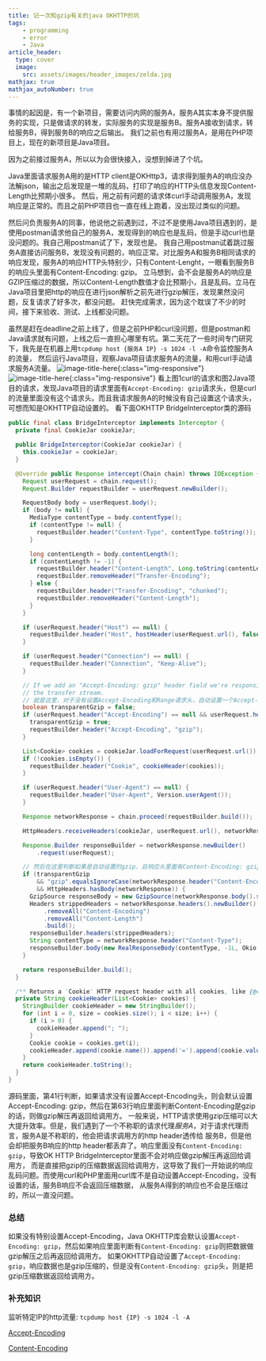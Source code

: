 ```yaml
---
title: 记一次和gzip有关的java OKHTTP的坑
tags: 
    - programming 
    - error
    - Java
article_header:
  type: cover
  image:
    src: assets/images/header_images/zelda.jpg
mathjax: true
mathjax_autoNumber: true
---
```


事情的起因是，有一个新项目，需要访问内网的服务A，服务A其实本身不提供服务的实现，只是做请求的转发，实际服务的实现是服务B。服务A接收到请求，转给服务B，得到服务B的响应之后输出。
我们之前也有用过服务A，是用在PHP项目上，现在的新项目是Java项目。

因为之前接过服务A，所以以为会很快接入，没想到掉进了个坑。

Java里面请求服务A用的是HTTP client是OKHttp3，请求得到服务A的响应没办法解json，输出之后发现是一堆的乱码，打印了响应的HTTP头信息发现Content-Length比预期小很多。
然后，用之前有问题的请求体curl手动调用服务A，发现响应是正常的。而且之前PHP项目也一直在线上跑着，没出现过类似的问题。

然后问负责服务A的同事，他说他之前遇到过，不过不是使用Java项目遇到的，是使用postman请求他自己的服务A，发现得到的响应也是乱码，但是手动curl也是没问题的。我自己用postman试了下，发现也是。
我自己用postman试着跳过服务A直接访问服务B，发现没有问题的，响应正常。对比服务A和服务B相同请求的响应发现，服务A的响应HTTP头特别少，只有Content-Lenght，一眼看到服务B的响应头里面有Content-Encoding: gzip。
立马想到，会不会是服务A的响应是GZIP压缩过的数据，所以Content-Length数值才会比预期小，且是乱码。立马在Java项目里把http的响应在进行json解析之前先进行gzip解压，发现果然没问题，反复请求了好多次，都没问题。
赶快完成需求，因为这个耽误了不少的时间，接下来验收、测试、上线都没问题。

虽然是赶在deadline之前上线了，但是之前PHP和curl没问题，但是postman和Java请求就有问题，上线之后一直担心哪里有坑。第二天花了一些时间专门研究下，我先是在机器上用`tcpdump host {服务A IP} -s 1024 -l -A`命令监控服务A的流量，
然后运行Java项目，观察Java项目请求服务A的流量，和用curl手动请求服务A流量。
![image-title-here](https://fuyi-huang.github.io/assets/images/2021-01-31/1.png){:class="img-responsive"}
![image-title-here](https://fuyi-huang.github.io/assets/images/2021-01-31/1.png){:class="img-responsive"}
看上图1curl的请求和图2Java项目的请求，发现Java项目的请求里面有`Accept-Encoding: gzip`请求头，但是curl的流量里面没有这个请求头。而且我请求服务A的时候没有自己设置这个请求头，可想而知是OKHTTP自动设置的。
看下面OKHTTP BridgeInterceptor类的源码
```java
public final class BridgeInterceptor implements Interceptor {
  private final CookieJar cookieJar;

  public BridgeInterceptor(CookieJar cookieJar) {
    this.cookieJar = cookieJar;
  }

  @Override public Response intercept(Chain chain) throws IOException {
    Request userRequest = chain.request();
    Request.Builder requestBuilder = userRequest.newBuilder();

    RequestBody body = userRequest.body();
    if (body != null) {
      MediaType contentType = body.contentType();
      if (contentType != null) {
        requestBuilder.header("Content-Type", contentType.toString());
      }

      long contentLength = body.contentLength();
      if (contentLength != -1) {
        requestBuilder.header("Content-Length", Long.toString(contentLength));
        requestBuilder.removeHeader("Transfer-Encoding");
      } else {
        requestBuilder.header("Transfer-Encoding", "chunked");
        requestBuilder.removeHeader("Content-Length");
      }
    }

    if (userRequest.header("Host") == null) {
      requestBuilder.header("Host", hostHeader(userRequest.url(), false));
    }

    if (userRequest.header("Connection") == null) {
      requestBuilder.header("Connection", "Keep-Alive");
    }

    // If we add an "Accept-Encoding: gzip" header field we're responsible for also decompressing
    // the transfer stream.
    // 就是这里，对于没有设置Accept-Encoding和Range请求头，自动设置一个Accept-Encoding: gzip的请求头
    boolean transparentGzip = false;
    if (userRequest.header("Accept-Encoding") == null && userRequest.header("Range") == null) {
      transparentGzip = true;
      requestBuilder.header("Accept-Encoding", "gzip");
    }

    List<Cookie> cookies = cookieJar.loadForRequest(userRequest.url());
    if (!cookies.isEmpty()) {
      requestBuilder.header("Cookie", cookieHeader(cookies));
    }

    if (userRequest.header("User-Agent") == null) {
      requestBuilder.header("User-Agent", Version.userAgent());
    }

    Response networkResponse = chain.proceed(requestBuilder.build());

    HttpHeaders.receiveHeaders(cookieJar, userRequest.url(), networkResponse.headers());

    Response.Builder responseBuilder = networkResponse.newBuilder()
        .request(userRequest);

    // 然后在这里判断如果是自动设置的gzip，且响应头里面有Content-Encoding: gzip，则做gzip解压
    if (transparentGzip
        && "gzip".equalsIgnoreCase(networkResponse.header("Content-Encoding"))
        && HttpHeaders.hasBody(networkResponse)) {
      GzipSource responseBody = new GzipSource(networkResponse.body().source());
      Headers strippedHeaders = networkResponse.headers().newBuilder()
          .removeAll("Content-Encoding")
          .removeAll("Content-Length")
          .build();
      responseBuilder.headers(strippedHeaders);
      String contentType = networkResponse.header("Content-Type");
      responseBuilder.body(new RealResponseBody(contentType, -1L, Okio.buffer(responseBody)));
    }

    return responseBuilder.build();
  }

  /** Returns a 'Cookie' HTTP request header with all cookies, like {@code a=b; c=d}. */
  private String cookieHeader(List<Cookie> cookies) {
    StringBuilder cookieHeader = new StringBuilder();
    for (int i = 0, size = cookies.size(); i < size; i++) {
      if (i > 0) {
        cookieHeader.append("; ");
      }
      Cookie cookie = cookies.get(i);
      cookieHeader.append(cookie.name()).append('=').append(cookie.value());
    }
    return cookieHeader.toString();
  }
}
```
源码里面，第41行判断，如果请求没有设置Accept-Encoding头，则会默认设置Accept-Encoding: gzip，然后在第63行响应里面判断Content-Encoding是gzip的话，则做gzip解压再返回给调用方。
一般来说，HTTP请求使用gzip压缩可以大大提升效率。但是，我们遇到了一个不称职的请求代理*服务A*，对于请求代理而言，服务A是不称职的，他会把请求调用方的http header透传给
服务B，但是他会却把服务B响应的http header都丢弃了。响应里面没有`Content-Encoding: gzip`，导致OK HTTP BridgeInterceptor里面不会对响应做gzip解压再返回给调用方，
而是直接把gzip的压缩数据返回给调用方，这导致了我们一开始说的响应乱码问题。而使用curl和PHP里面用curl库不是自动设置Accept-Encoding，没有设置的话，服务B响应不会返回压缩数据，
从服务A得到的响应也不会是压缩过的，所以一直没问题。

### 总结

如果没有特别设置Accept-Encoding，Java OKHTTP库会默认设置`Accept-Encoding: gzip`，然后如果响应里面判断有`Content-Encoding: gzip`则把数据做gzip解压之后再返回给调用方。
如果OKHTTP自动设置了`Accept-Encoding: gzip`，响应数据也是gzip压缩的，但是没有`Content-Encoding: gzip`头，则是把gzip压缩数据返回给调用方。

### 补充知识

监听特定IP的http流量: `tcpdump host {IP} -s 1024 -l -A`

[Accept-Encoding](https://developer.mozilla.org/zh-CN/docs/Web/HTTP/Headers/Accept-Encoding)

[Content-Encoding](https://developer.mozilla.org/zh-CN/docs/Web/HTTP/Headers/Content-Encoding)